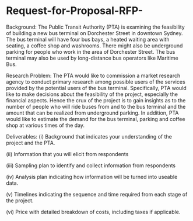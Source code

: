 # Request-for-Proposal-RFP-

Background:
The Public Transit Authority (PTA) is examining the feasibility of building a new bus terminal on Dorchester Street in downtown Sydney. The bus terminal will have four bus bays, a heated waiting area with seating, a coffee shop and washrooms. There might also be underground parking for people who work in the area of Dorchester Street. The bus terminal may also be used by long-distance bus operators like Maritime Bus.

Research Problem:
The PTA would like to commission a market research agency to conduct primary research among possible users of the services provided by the potential users of the bus terminal. Specifically, PTA would like to make decisions about the feasibility of the project, especially the financial aspects. Hence the crux of the project is to gain insights as to the number of people who will ride buses from and to the bus terminal and the amount that can be realized from underground parking. In addition, PTA would like to estimate the demand for the bus terminal, parking and coffee shop at various times of the day.

Deliverables:
(i)	Background that indicates your understanding of the project and the PTA.

(ii)	Information that you will elicit from respondents

(iii)	Sampling plan to identify and collect information from respondents

(iv)	Analysis plan indicating how information will be turned into useable data.

(v)	Timelines indicating the sequence and time required from each stage of the project.

(vi)	Price with detailed breakdown of costs, including taxes if applicable.

